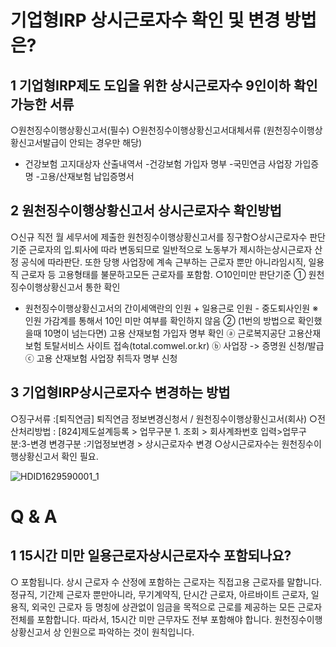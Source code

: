 # 기업형IRP 상시근로자수 확인 및 변경 방법은?
## 1 기업형IRP제도 도입을 위한 상시근로자수 9인이하 확인 가능한 서류
○원천징수이행상황신고서(필수)
○원천징수이행상황신고서대체서류
(원천징수이행상황신고서발급이 안되는 경우만 해당)
- 건강보험 고지대상자 산출내역서
-건강보험 가입자 명부
-국민연금 사업장 가입증명
-고용/산재보험 납입증명서
## 2 원천징수이행상황신고서 상시근로자수 확인방법
○신규 직전 월 세무서에 제출한 원천징수이행상황신고서를 징구함○상시근로자수 판단기준
근로자의 입.퇴사에 따라 변동되므로 일반적으로 노동부가 제시하는상시근로자 산정
공식에 따라판단.
또한 당행 사업장에 계속 근부하는 근로자 뿐만 아니라임시직, 일용직 근로자 등 고용형태를 불문하고모든 근로자를 포함함.
○10인미만 판단기준
① 원천징수이행상황신고서 통한 확인
- 원천징수이행상황신고서의 간이세액란의 인원 + 일용근로 인원 - 중도퇴사인원
※인원 가감계를 통해서 10인 미만 여부를 확인하지 않음
② (1번의 방법으로 확인했을때 10명이 넘는다면) 고용 산재보험 가입자 명부 확인
ⓐ 근로복지공단 고용산재보험 토탈서비스 사이트 접속(total.comwel.or.kr)
ⓑ 사업장 -> 증명원 신청/발급
ⓒ 고용 산재보험 사업장 취득자 명부 신청
## 3 기업형IRP상시근로자수 변경하는 방법
○징구서류 :[퇴직연금] 퇴직연금 정보변경신청서 / 원천징수이행상황신고서(회사)
○전산처리방법 : [824]제도설계등록 > 업무구분 1. 조회 > 회사계좌번호 입력>업무구분:3-변경
변경구분 :기업정보변경 > 상시근로자수 변경
○상시근로자수는 원천징수이행상황신고서 확인 필요.

![HDID1629590001_1](HDID1629590001_1.jpg)

# Q & A
## 1 15시간 미만 일용근로자상시근로자수 포함되나요?
○ 포함됩니다.
상시 근로자 수 산정에 포함하는 근로자는 직접고용 근로자를 말합니다.
정규직, 기간제 근로자 뿐만아니라, 무기계약직, 단시간 근로자, 아르바이트 근로자, 일용직, 외국인
근로자 등 명칭에 상관없이 임금을 목적으로 근로를 제공하는 모든 근로자 전체를 포함합니다.
따라서, 15시간 미만 근무자도 전부 포함해야 합니다.
원천징수이행상황신고서 상 인원으로 파악하는 것이 원칙입니다.
